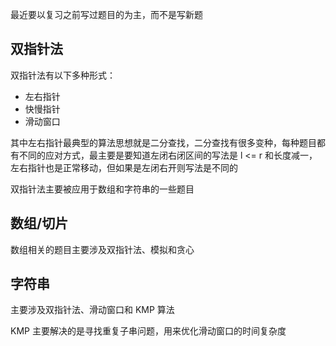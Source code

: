 最近要以复习之前写过题目的为主，而不是写新题

## 双指针法
双指针法有以下多种形式：

* 左右指针
* 快慢指针
* 滑动窗口

其中左右指针最典型的算法思想就是二分查找，二分查找有很多变种，每种题目都有不同的应对方式，最主要是要知道左闭右闭区间的写法是 l <= r 和长度减一，左右指针也是正常移动，但如果是左闭右开则写法是不同的

双指针法主要被应用于数组和字符串的一些题目

## 数组/切片
数组相关的题目主要涉及双指针法、模拟和贪心

## 字符串
主要涉及双指针法、滑动窗口和 KMP 算法

KMP 主要解决的是寻找重复子串问题，用来优化滑动窗口的时间复杂度

